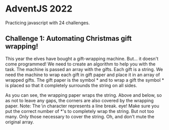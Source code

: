 # AdventJS 2022
Practicing javascript with 24 challenges.

## Challenge 1: Automating Christmas gift wrapping!
This year the elves have bought a gift-wrapping machine. But... it doesn't come programmed! We need to create an algorithm to help you with the task. The machine is passed an array with the gifts. Each gift is a string. We need the machine to wrap each gift in gift paper and place it in an array of wrapped gifts. The gift paper is the symbol * and to wrap a gift the symbol * is placed so that it completely surrounds the string on all sides. 

As you can see, the wrapping paper wraps the string. Above and below, so as not to leave any gaps, the corners are also covered by the wrapping paper.
Note: The \n character represents a line break.
eye! Make sure you put the correct number of *'s to completely wrap the string. But not too many. Only those necessary to cover the string.
Oh, and don't mute the original array.
